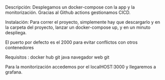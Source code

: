 Descripción: Desplegamos un docker-compose con la app y la monitorización. Gracias al Github actions gestionamos CICD.

Instalación: Para correr el proyecto, simplemente hay que descargarlo y en la carpeta del proyecto, lanzar un docker-compose up, y en un minuto despliega.

El puerto por defecto es el 2000 para evitar conflictos con otros contenedores

Requisitos :
docker hub
git
java
navegador web
git


Para la monitorización accedemos por el localHOST:3000 y llegaremos a grafana.
